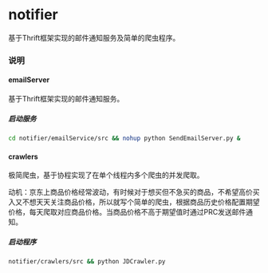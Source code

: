 # notifier
基于Thrift框架实现的邮件通知服务及简单的爬虫程序。

### 说明
#### emailServer
基于Thrift框架实现的邮件通知服务。

##### 启动服务

```bash
cd notifier/emailService/src && nohup python SendEmailServer.py &
```

#### crawlers
极简爬虫，基于协程实现了在单个线程内多个爬虫的并发爬取。

动机：京东上商品价格经常波动，有时候对于想买但不急买的商品，不希望高价买入又不想天天关注商品价格，所以就写个简单的爬虫，根据商品历史价格配置期望价格，每天爬取对应商品价格。当商品价格不高于期望值时通过PRC发送邮件通知。

##### 启动程序
```bash
notifier/crawlers/src && python JDCrawler.py
```